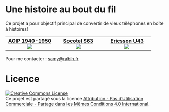 # Une histoire au bout du fil

Ce projet a pour objectif principal de convertir de vieux téléphones en boîte à histoires!
<table width="100%" align="center">
    <tr>
      <td width="33%" valign="top" align="center"><a href="https://github.com/samy/une-histoire-au-bout-du-fil/tree/main/Boite_a_histoires_AOIP/README.md"><strong>AOIP 1940-1950</strong><br /><img src="https://user-images.githubusercontent.com/1282106/129452034-c55ad1a5-5f9b-4c79-a58a-9e0bbab8d801.jpg" /></a></td>
      <td width="33%" valign="top" align="center"><a href="https://github.com/samy/une-histoire-au-bout-du-fil/tree/main/Boite_a_histoires_S63/README.md"><strong>Socotel S63</strong><br />
        <img src="https://user-images.githubusercontent.com/1282106/144014466-de22c6db-30d0-470b-b444-1885433b99f5.png" /></a>
      </td>
      <td width="33%" valign="top" align="center"><a href="https://github.com/samy/une-histoire-au-bout-du-fil/tree/main/Boite_a_histoires_U43/README.md"><strong>Ericsson U43</strong><br /><img src="https://user-images.githubusercontent.com/1282106/149672898-92151184-353d-4b62-b923-86ea2b3fc8f1.jpeg" /></a></td>
  </tr>
</table>

Pour me contacter : samy@rabih.fr

# Licence
<a rel="license" href="http://creativecommons.org/licenses/by-nc-sa/4.0/"><img alt="Creative Commons License" style="border-width:0" src="https://i.creativecommons.org/l/by-nc-sa/4.0/88x31.png" /></a><br />Ce projet est partagé sous la licence <a rel="license" href="http://creativecommons.org/licenses/by-nc-sa/4.0/">Attribution - Pas d’Utilisation Commerciale - Partage dans les Mêmes Conditions 4.0 International</a>.
